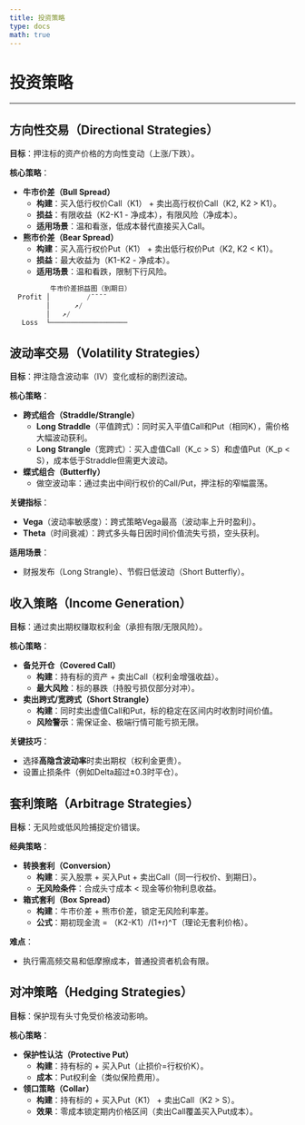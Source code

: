 ```yaml
---
title: 投资策略
type: docs
math: true
---
```


# 投资策略

---

## **方向性交易（Directional Strategies）**

**目标**：押注标的资产价格的方向性变动（上涨/下跌）。

**核心策略**：

- **牛市价差（Bull Spread）**
    - **构建**：买入低行权价Call（K1） + 卖出高行权价Call（K2, K2 > K1）。
    - **损益**：有限收益（K2-K1 - 净成本），有限风险（净成本）。
    - **适用场景**：温和看涨，低成本替代直接买入Call。
- **熊市价差（Bear Spread）**
    - **构建**：买入高行权价Put（K1） + 卖出低行权价Put（K2, K2 < K1）。
    - **损益**：最大收益为（K1-K2 - 净成本）。
    - **适用场景**：温和看跌，限制下行风险。

```jsx
          牛市价差损益图（到期日）  
  Profit │         /¯¯¯¯  
         │      ↗/  
         │   ↗/  
   Loss  └───────────────────  
```

## **波动率交易（Volatility Strategies）**

**目标**：押注隐含波动率（IV）变化或标的剧烈波动。

**核心策略**：

- **跨式组合（Straddle/Strangle）**
    - **Long Straddle**（平值跨式）：同时买入平值Call和Put（相同K），需价格大幅波动获利。
    - **Long Strangle**（宽跨式）：买入虚值Call（K_c > S）和虚值Put（K_p < S），成本低于Straddle但需更大波动。
- **蝶式组合（Butterfly）**
    - 做空波动率：通过卖出中间行权价的Call/Put，押注标的窄幅震荡。

**关键指标**：

- **Vega**（波动率敏感度）：跨式策略Vega最高（波动率上升时盈利）。
- **Theta**（时间衰减）：跨式多头每日因时间价值流失亏损，空头获利。

**适用场景**：

- 财报发布（Long Strangle）、节假日低波动（Short Butterfly）。

## **收入策略（Income Generation）**

**目标**：通过卖出期权赚取权利金（承担有限/无限风险）。

**核心策略**：

- **备兑开仓（Covered Call）**
    - **构建**：持有标的资产 + 卖出Call（权利金增强收益）。
    - **最大风险**：标的暴跌（持股亏损仅部分对冲）。
- **卖出跨式/宽跨式（Short Strangle）**
    - **构建**：同时卖出虚值Call和Put，标的稳定在区间内时收割时间价值。
    - **风险警示**：需保证金、极端行情可能亏损无限。

**关键技巧**：

- 选择**高隐含波动率**时卖出期权（权利金更贵）。
- 设置止损条件（例如Delta超过±0.3时平仓）。

## **套利策略（Arbitrage Strategies）**

**目标**：无风险或低风险捕捉定价错误。

**经典策略**：

- **转换套利（Conversion）**
    - **构建**：买入股票 + 买入Put + 卖出Call（同一行权价、到期日）。
    - **无风险条件**：合成头寸成本 < 现金等价物利息收益。
- **箱式套利（Box Spread）**
    - **构建**：牛市价差 + 熊市价差，锁定无风险利率差。
    - **公式**：期初现金流 = （K2-K1）/(1+r)^T（理论无套利价格）。

**难点**：

- 执行需高频交易和低摩擦成本，普通投资者机会有限。

## **对冲策略（Hedging Strategies）**

**目标**：保护现有头寸免受价格波动影响。

**核心策略**：

- **保护性认沽（Protective Put）**
    - **构建**：持有标的 + 买入Put（止损价=行权价K）。
    - **成本**：Put权利金（类似保险费用）。
- **领口策略（Collar）**
    - **构建**：持有标的 + 买入Put（K1） + 卖出Call（K2 > S）。
    - **效果**：零成本锁定期内价格区间（卖出Call覆盖买入Put成本）。